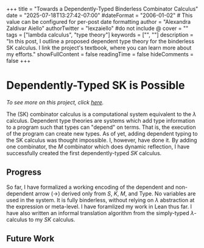 +++
title = "Towards a Dependently-Typed Binderless Combinator Calculus"
date = "2025-07-18T13:27:42-07:00"
#dateFormat = "2006-01-02" # This value can be configured for per-post date formatting
author = "Alexandra Zaldivar Aiello"
authorTwitter = "lexzaiello" #do not include @
cover = ""
tags = ["lambda calculus", "type theory"]
keywords = ["", ""]
description = "In this post, I outline a proposed dependent type theory for the binderless SK calculus. I link the project's textbook, where you can learn more about my efforts."
showFullContent = false
readingTime = false
hideComments = false
+++

# Dependently-Typed SK is Possible

*To see more on this project, click [here](https://lexzaiello.com/sk-lean).*

The \(SK\) combinator calculus is a computational system equivalent to the $\lambda$ calculus. Dependent type theories are systems which add type information to a program such that types can "depend" on terms. That is, the execution of the program can create new types. As of yet, adding dependent typing to the SK calculus was thought impossible. I, however, have done it. By adding one combinator, the $M$ combinator which does dynamic reflection, I have successfully created the first dependently-typed $SK$ calculus.

## Progress

So far, I have formalized a working encoding of the dependent and non-dependent arrow ($\rightarrow$) derived only from $S$, $K$, $M$, and $\text{Type}$. No variables are used in the system. It is fully binderless, without relying on $\lambda$ abstraction at the expression or meta-level. I have foramlized my work in Lean thus far. I have also written an informal translation algorithm from the simply-typed $\lambda$-calculus to my $SK$ calculus.

## Future Work
